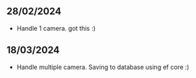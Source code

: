 ## 28/02/2024
- Handle 1 camera. got this :)
## 18/03/2024
- Handle multiple camera. Saving to database using ef core :)